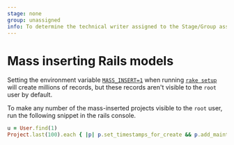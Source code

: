 ```yaml
---
stage: none
group: unassigned
info: To determine the technical writer assigned to the Stage/Group associated with this page, see https://about.gitlab.com/handbook/engineering/ux/technical-writing/#designated-technical-writers
---
```


# Mass inserting Rails models

Setting the environment variable [`MASS_INSERT=1`](rake_tasks.md#environment-variables)
when running [`rake setup`](rake_tasks.md) will create millions of records, but these records
aren't visible to the `root` user by default.

To make any number of the mass-inserted projects visible to the `root` user, run
the following snippet in the rails console.

```ruby
u = User.find(1)
Project.last(100).each { |p| p.set_timestamps_for_create && p.add_maintainer(u, current_user: u) } # Change 100 to whatever number of projects you need access to
```
